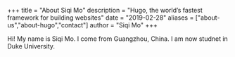 +++
title = "About Siqi Mo"
description = "Hugo, the world’s fastest framework for building websites"
date = "2019-02-28"
aliases = ["about-us","about-hugo","contact"]
author = "Siqi Mo"
+++

Hi! My name is Siqi Mo. I come from Guangzhou, China. I am now  studnet in Duke University. 